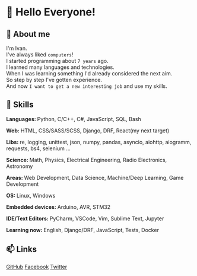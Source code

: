 # :wave: Hello Everyone!
## :man: About me
I'm Ivan.<br> 
I've always liked `computers`!<br> 
I started programming about `7 years` ago.<br> 
I learned many languages and technologies.<br> 
When I was learning something I'd already considered the next aim.<br> 
So step by step I've gotten experience.<br>
And now `I want to get a new interesting job` and use my skills. 

## :wrench: Skills
<p><strong>Languages: </strong>Python, C/C++, C#, JavaScript, SQL, Bash</p>
<p><strong>Web: </strong>HTML, CSS/SASS/SCSS, Django, DRF, React(my next target)</p>
<p><strong>Libs: </strong>re, logging, unittest, json, numpy, pandas, asyncio, aiohttp, aiogramm, requests, bs4, selenium ...</p>
<p><strong>Science: </strong>Math, Physics, Electrical Engineering, Radio Electronics, Astronomy</p>
<p><strong>Areas: </strong>Web Development, Data Science, Machine/Deep Learning, Game Development</p>
<p><strong>OS: </strong>Linux, Windows</p>
<p><strong>Embedded devices: </strong>Arduino, AVR, STM32</p>
<p><strong>IDE/Text Editors: </strong>PyCharm, VSCode, Vim, Sublime Text, Jupyter</p>
<p><strong>Learning now: </strong>English, Django/DRF, JavaScript, Tests, Docker</p>
               
## :mailbox: Links
<a href="https://github.com/ivan100kg">GitHub</a>
<a href="https://facebook.com/profile.php?id=100007209557127">Facebook</a>
<a href="https://twitter.com/Ivan100kg">Twitter</a>
